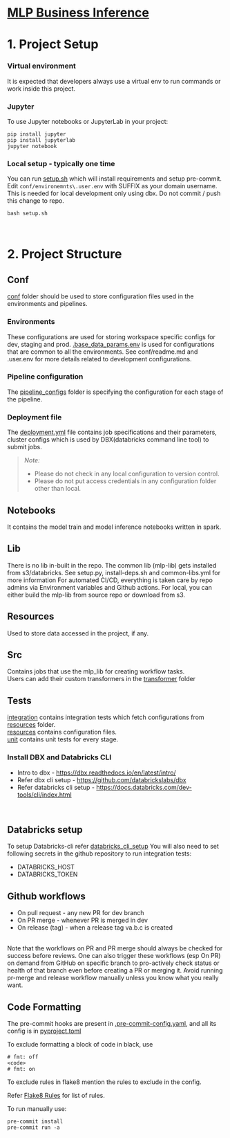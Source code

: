 # <b><u> MLP Business Inference </u></b>

# 1. Project Setup

### Virtual environment
It is expected that developers always use a virtual env to run commands or work inside this project.

### Jupyter
To use Jupyter notebooks or JupyterLab in your project:

```
pip install jupyter
pip install jupyterlab
jupyter notebook
```

### Local setup - typically one time
You can run [setup.sh](setup.sh) which will install requirements and setup pre-commit.
Edit `conf/environemnts\.user.env` with SUFFIX as your domain username. This is needed for local development only using dbx.
Do not commit / push this change to repo.

```
bash setup.sh
```
<br>


# 2. Project Structure

## Conf

[conf](conf) folder should be used to store configuration files used in the environments and pipelines.

### Environments

These configurations are used for storing workspace specific configs for dev, staging and prod.
[.base_data_params.env](environments/.base_data_params.env) is used for configurations that are common to all the environments.
See conf/readme.md and .user.env for more details related to development configurations.

### Pipeline configuration

The [pipeline_configs](pipeline_configs) folder is specifying the configuration for each stage of the pipeline.

### Deployment file

The [deployment.yml](deployment.yml) file contains job specifications and their parameters, cluster configs which is used by DBX(databricks command line tool) to submit jobs.

> *Note:*
> - Please do not check in any local configuration to version control.
> - Please do not put access credentials in any configuration folder other than local.

## Notebooks

It contains the model train and model inference notebooks written in spark.

## Lib

There is no lib in-built in the repo. The common lib (mlp-lib) gets installed from s3/databricks.
See setup.py, install-deps.sh and common-libs.yml for more information
For automated CI/CD, everything is taken care by repo admins via Environment variables and Github actions.
For local, you can either build the mlp-lib from source repo or download from s3.

## Resources

Used to store data accessed in the project, if any.

## Src

Contains jobs that use the mlp_lib for creating workflow tasks. <br>
Users can add their custom transformers in the [transformer](src/transformers) folder

## Tests

[integration](tests/integration) contains integration tests which fetch configurations from [resources](tests/resources) folder. <br>
[resources](tests/resources) contains configuration files. <br>
[unit](tests/unit) contains unit tests for every stage.


### Install DBX and Databricks CLI
- Intro to dbx - https://dbx.readthedocs.io/en/latest/intro/
- Refer dbx cli setup - https://github.com/databrickslabs/dbx
- Refer databricks cli setup - https://docs.databricks.com/dev-tools/cli/index.html

<br>

## Databricks setup

To setup Databricks-cli refer [databricks_cli_setup](https://docs.databricks.com/dev-tools/cli/index.html)
You will also need to set following secrets in the github repository to run integration tests:
- DATABRICKS_HOST
- DATABRICKS_TOKEN <br>


## Github workflows

- On pull request - any new PR for dev branch
- On PR merge - whenever PR is merged in dev
- On release (tag) - when a release tag va.b.c is created
<br>
Note that the workflows on PR and PR merge should always be checked for success before reviews.
One can also trigger these workflows (esp On PR) on demand from GitHub on specific branch to pro-actively check status or health of that branch even before creating a PR or merging it.
Avoid running pr-merge and release workflow manually unless you know what you really want.

## Code Formatting

The pre-commit hooks are present in [.pre-commit-config.yaml](.pre-commit-config.yaml),
and all its config is in [pyproject.toml](pyproject.toml) <br>

To exclude formatting a block of code in black, use
```commandline
# fmt: off
<code>
# fmt: on
```
To exclude rules in flake8 mention the rules to exclude in the config.

Refer [Flake8 Rules](https://www.flake8rules.com/) for list of rules.

To run manually use:
```
pre-commit install
pre-commit run -a
```
<br>
